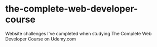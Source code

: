 # the-complete-web-developer-course
Website challenges I've completed when studying The Complete Web Developer Course on Udemy.com
